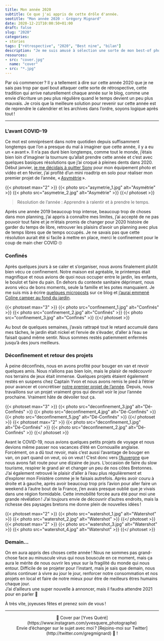 ```yaml
---
title: Mon année 2020
subtitle: Ce que j'ai appris de cette drôle d'année.
seotitle: "Mon année 2020 - Grégory Mignard"
date: 2020-12-21T10:00:50+01:00
draft: false
slug: "2020"
categories:
- stories
tags: ["rétrospective", "2020", "Best nine", "bilan"]
description: "Je me suis amusé à sélection une sorte de mon best-of photo de l’année avec quelques moments marquants de mon année 2020."
resources:
- src: "cover.jpg"
  name: "cover"
- src: "*.jpg"
---
```


Par où commencer ? Il y a tellement à dire sur cette année 2020 que je ne sais pas trop par quel bout attaquer cette sorte de rétrospective, cette tradition qui arrive naturellement chaque année sur le blog, comme une envie d’écriture un peu plus régulière quand le temps devient un peu plus mauvais. Je crois que la meilleure solution pour revenir sur cette année est de reprendre le calendrier et les archives dans l’ordre, soyons logique après tout !

***

### L’avant COVID-19

Ce mot est omniprésent dans notre quotidien depuis suffisamment longtemps que l’on a presque du mal à imaginer que cette année, il y a eu un « avant ». Il n’a pas duré bien longtemps, comme tout le monde, j’étais bien loin d’imaginer la tournure qu’allait prendre cette année et c’est avec quelques basiques résolutions que j’ai croqué à pleines dents dans 2020. Début janvier, [je me décidais à quitter Sony](https://gregorymignard.com/equipement/) pour mon équipement photo et vidéo et en février, j’ai profité d’un mini roadtrip en solo pour réaliser mon premier projet de l’année, « [Asymétrie](https://gregorymignard.com/asymetrie/) ».

{{< photoset max="2" >}}
  {{< photo src="asymetrie_1.jpg" alt="Asymétrie" >}}
  {{< photo src="asymetrie_2.jpg" alt="Asymétrie" >}}
{{</ photoset >}}

> Résolution de l’année : Apprendre à ralentir et à prendre le temps.

Après une année 2019 beaucoup trop intense, beaucoup trop de choses dans mon planning, j’ai appris à connaître mes limites, j’ai accepté de ne pas pouvoir tout faire et je m’étais promis de changer pour 2020 histoire de garder du temps de libre, retrouver les plaisirs d’avoir un planning avec plus de temps libres que de temps occupés.
Je ne savais pas que cette résolution aurait été si facile à mettre en place, merci le confinement pour le coup de main cher COVID 🙄

### Confinés

Après quelques jours à se caler et s’organiser, nous avons finalement plutôt bien vécu ce confinement. Notre maison est agréable, le printemps était magnifique et nous avions de quoi nous occuper entre le jardin, les enfants, le boulot et faire du pain. En dehors du contexte sanitaire déprimant, nous avons vécu de bons moments, seule la famille et les potes manquaient. Je me suis mis à écrire [quelques microposts](https://gregorymignard.com/microposts/) sur ce blog et [j’aurai emmené Coline camper au fond du jardin](https://gregorymignard.com/covid-microaventure/).

{{< photoset max="3" >}}
  {{< photo src="confinement_1.jpg" alt="Confinés" >}}
  {{< photo src="confinement_2.jpg" alt="Confinés" >}}
  {{< photo src="confinement_3.jpg" alt="Confinés" >}}
{{</ photoset >}}

Au bout de quelques semaines, j’avais rattrapé tout le retard accumulé dans mes tâches, le jardin était nickel et l’envie de s’évader, d’aller à l’eau se faisait quand même sentir. Nous sommes restés patiemment enfermés jusqu’à des jours meilleurs.

### Déconfinement et retour des projets

À peine déconfinés, nous en avons profité pour bouger en van et revoir quelques amis. Nous n’allions pas bien loin, mais le plaisir de redécouvrir nos terrains de jeux était immense. Quelques projets étaient également restés en suspens chez Captain Yvon et nous avons remis le pied à l’étrier pour avancer et concrétiser [notre premier projet de l’année](https://gregorymignard.com/deconfinement/). Depuis, nous travaillons sur un projet vraiment gros qui devrait voir le jour l’année prochaine. Vraiment hâte de dévoiler tout ça.

{{< photoset max="3" >}}
  {{< photo src="deconfinement_3.jpg" alt="Dé-Confinés" >}}
  {{< photo src="deconfinement_4.jpg" alt="Dé-Confinés" >}}
  {{< photo src="deconfinement_5.jpg" alt="Dé-Confinés" >}}
{{</ photoset >}}
{{< photoset max="2" >}}
  {{< photo src="deconfinement_1.jpg" alt="Dé-Confinés" >}}
  {{< photo src="deconfinement_2.jpg" alt="Dé-Confinés" >}}
{{</ photoset >}}

Avant le COVID-19, nous avions quelques petits projets de voyage et nous devions même passer nos vacances d’été en Cornouaille anglaise. Forcément, on a dû tout revoir, mais c’est aussi l’avantage de bouger en van, on part quand on veut, où on veut ! C’est donc vers [l’Auvergne](https://gregorymignard.com/arvernes/) que nous avons fait route pour une dizaine de jours. L’occasion de faire du slow tourisme, respirer le grand air et changer un peu de nos côtes Bretonnes.  
J’ai également retrouvé le plaisir d’aller à l’eau plus régulièrement et d’explorer mon Finistère comme je le faisais autrefois. Après avoir couru à droite et à gauche, après avoir beaucoup trop pris l’avion pour aller faire un weekend à l’autre bout de la France, j’en avais presque oublié que je vivais dans une région formidable. Cette immobilité forcée aura été pour moi une grande révélation ! J’ai toujours envie de découvrir d’autres endroits, mais la richesse des paysages bretons me donne plein de nouvelles idées !

{{< photoset max="2" >}}
  {{< photo src="watershot_1.jpg" alt="Watershot" >}}
  {{< photo src="watershot_2.jpg" alt="Watershot" >}}
{{</ photoset >}}
{{< photoset max="2" >}}
  {{< photo src="watershot_3.jpg" alt="Watershot" >}}
  {{< photo src="watershot_4.jpg" alt="Watershot" >}}
{{</ photoset >}}

### Demain…

On en aura appris des choses cette année ! Nous ne sommes pas grand-chose face au minuscule virus qui nous bouscule en ce moment, mais ça aura le mérite de nous ouvrir les yeux sur la fragilité du monde qui nous entour. Difficile de se projeter pour l’instant, mais je sais que demain, nous allons continuer à vivre au jour le jour, renforcer notre consommation et nos projets en local et faire de notre mieux pour être de meilleurs êtres humains chaque jour.  
J’ai d’ailleurs une super nouvelle à annoncer, mais il faudra attendre 2021 pour en parler 🤫

À très vite, joyeuses fêtes et prenez soin de vous !

***
<center>📸 Cover par [Yves Quéré](https://www.instagram.com/yvesquere_photographe)</center>
<center>Envie d’échanger sur le sujet avec moi ? [Rejoins-moi sur Twitter](http://twitter.com/gregmignard) 🐥 !</center>
